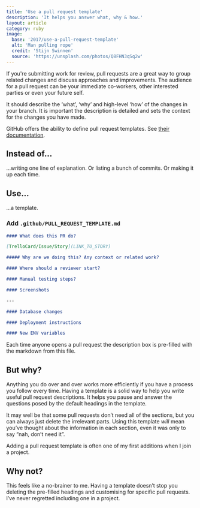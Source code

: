 ```yaml
---
title: 'Use a pull request template'
description: 'It helps you answer what, why & how.'
layout: article
category: ruby
image:
  base: '2017/use-a-pull-request-template'
  alt: 'Man pulling rope'
  credit: 'Stijn Swinnen'
  source: 'https://unsplash.com/photos/Q8FHN3qSq2w'
---
```


If you're submitting work for review, pull requests are a great way to group related changes and discuss approaches and improvements. The audience for a pull request can be your immediate co-workers, other interested parties or even your future self.

It should describe the ‘what’, ‘why’ and high-level ‘how’ of the changes in your branch. It is important the description is detailed and sets the context for the changes you have made.

GitHub offers the ability to define pull request templates. See [their documentation](https://help.github.com/articles/creating-a-pull-request-template-for-your-repository/).

## Instead of…

…writing one line of explanation. Or listing a bunch of commits. Or making it up each time.

## Use…

…a template.

### Add `.github/PULL_REQUEST_TEMPLATE.md`

```md
#### What does this PR do?

[TrelloCard/Issue/Story](LINK_TO_STORY)

##### Why are we doing this? Any context or related work?

#### Where should a reviewer start?

#### Manual testing steps?

#### Screenshots

---

#### Database changes

#### Deployment instructions

#### New ENV variables
```

Each time anyone opens a pull request the description box is pre-filled with the markdown from this file.


## But why?

Anything you do over and over works more efficiently if you have a process you follow every time. Having a template is a solid way to help you write useful pull request descriptions. It helps you pause and answer the questions posed by the default headings in the template.

It may well be that some pull requests don’t need all of the sections, but you can always just delete the irrelevant parts. Using this template _will_ mean you’ve thought about the information in each section, even it was only to say “nah, don’t need it”.

Adding a pull request template is often one of my first additions when I join a project.


## Why not?

This feels like a no-brainer to me. Having a template doesn’t stop you deleting the pre-filled headings and customising for specific pull requests. I’ve never regretted including one in a project.
